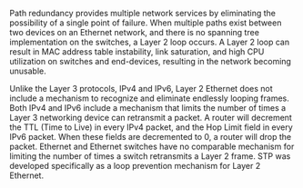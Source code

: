 Path redundancy provides multiple network services by eliminating the possibility of a single point of failure. When multiple paths exist between two devices on an Ethernet network, and there is no spanning tree implementation on the switches, a Layer 2 loop occurs. A Layer 2 loop can result in MAC address table instability, link saturation, and high CPU utilization on switches and end-devices, resulting in the network becoming unusable.

Unlike the Layer 3 protocols, IPv4 and IPv6, Layer 2 Ethernet does not include a mechanism to recognize and eliminate endlessly looping frames. Both IPv4 and IPv6 include a mechanism that limits the number of times a Layer 3 networking device can retransmit a packet. A router will decrement the TTL (Time to Live) in every IPv4 packet, and the Hop Limit field in every IPv6 packet. When these fields are decremented to 0, a router will drop the packet. Ethernet and Ethernet switches have no comparable mechanism for limiting the number of times a switch retransmits a Layer 2 frame. STP was developed specifically as a loop prevention mechanism for Layer 2 Ethernet.